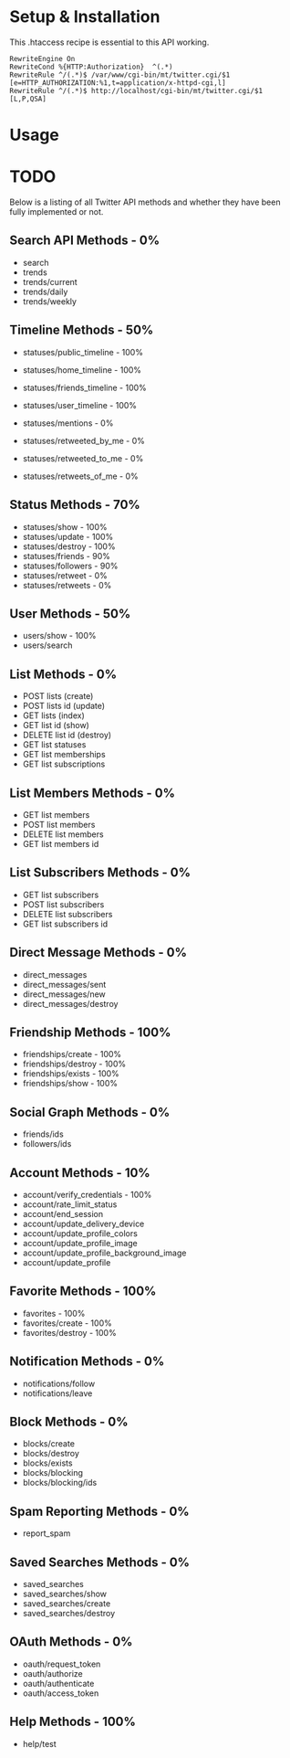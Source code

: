 # Setup & Installation

This .htaccess recipe is essential to this API working.

    RewriteEngine On
    RewriteCond %{HTTP:Authorization}  ^(.*)
    RewriteRule ^/(.*)$ /var/www/cgi-bin/mt/twitter.cgi/$1 [e=HTTP_AUTHORIZATION:%1,t=application/x-httpd-cgi,l]
    RewriteRule ^/(.*)$ http://localhost/cgi-bin/mt/twitter.cgi/$1 [L,P,QSA]

# Usage

# TODO

Below is a listing of all Twitter API methods and whether they have been
fully implemented or not.

## Search API Methods - 0%

* search
* trends
* trends/current
* trends/daily
* trends/weekly 
 
## Timeline Methods - 50%

* statuses/public_timeline - 100%
* statuses/home_timeline - 100%
* statuses/friends_timeline - 100%
* statuses/user_timeline - 100%

* statuses/mentions - 0%
* statuses/retweeted_by_me - 0%
* statuses/retweeted_to_me - 0%
* statuses/retweets_of_me - 0%
 
## Status Methods - 70%

* statuses/show - 100%
* statuses/update - 100%
* statuses/destroy - 100%
* statuses/friends - 90%
* statuses/followers - 90%
* statuses/retweet - 0%
* statuses/retweets - 0%
 
## User Methods - 50%

* users/show - 100%
* users/search
 
## List Methods - 0%

* POST lists      (create)
* POST lists id  (update)
* GET lists        (index)
* GET list id      (show)
* DELETE list id (destroy)
* GET list statuses
* GET list memberships
* GET list subscriptions
 
## List Members Methods - 0%

* GET list members
* POST list members
* DELETE list members
* GET list members id
 
## List Subscribers Methods - 0%

* GET list subscribers
* POST list subscribers
* DELETE list subscribers
* GET list subscribers id
 
## Direct Message Methods - 0%

* direct_messages
* direct_messages/sent
* direct_messages/new
* direct_messages/destroy 
 
## Friendship Methods - 100%

* friendships/create - 100%
* friendships/destroy - 100%
* friendships/exists - 100%
* friendships/show - 100%
 
## Social Graph Methods - 0%

* friends/ids   
* followers/ids 
 
## Account Methods - 10%

* account/verify_credentials - 100%
* account/rate_limit_status
* account/end_session
* account/update_delivery_device 
* account/update_profile_colors 
* account/update_profile_image 
* account/update_profile_background_image
* account/update_profile 
 
## Favorite Methods - 100%

* favorites - 100%
* favorites/create - 100%  
* favorites/destroy - 100%
 
## Notification Methods - 0%

* notifications/follow 
* notifications/leave 
 
## Block Methods - 0%

* blocks/create  
* blocks/destroy
* blocks/exists
* blocks/blocking
* blocks/blocking/ids
 
## Spam Reporting Methods - 0%

* report_spam
 
## Saved Searches Methods - 0%

* saved_searches
* saved_searches/show
* saved_searches/create
* saved_searches/destroy
 
## OAuth Methods - 0%

* oauth/request_token
* oauth/authorize
* oauth/authenticate
* oauth/access_token
  
## Help Methods - 100%

* help/test
 